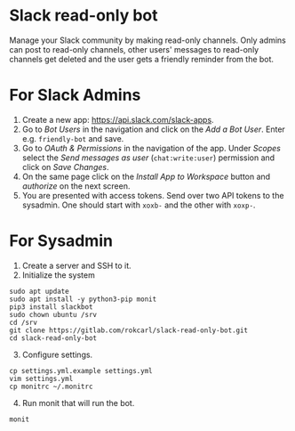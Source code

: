 # Slack read-only bot

Manage your Slack community by making read-only channels. Only admins can post to read-only channels, other users' messages to read-only channels get deleted and the user gets a friendly reminder from the bot.

# For Slack Admins

1. Create a new app: https://api.slack.com/slack-apps.
2. Go to _Bot Users_ in the navigation and click on the _Add a Bot User_. Enter e.g. `friendly-bot` and save.
3. Go to _OAuth & Permissions_ in the navigation of the app. Under _Scopes_ select the _Send messages as user_ (`chat:write:user`) permission and click on _Save Changes_.
4. On the same page click on the _Install App to Workspace_ button and _authorize_ on the next screen.
5. You are presented with access tokens. Send over two API tokens to the sysadmin. One should start with `xoxb-` and the other with `xoxp-`.

# For Sysadmin

1. Create a server and SSH to it.
2. Initialize the system
```
sudo apt update
sudo apt install -y python3-pip monit
pip3 install slackbot
sudo chown ubuntu /srv
cd /srv
git clone https://gitlab.com/rokcarl/slack-read-only-bot.git
cd slack-read-only-bot
```
3. Configure settings.
```
cp settings.yml.example settings.yml
vim settings.yml
cp monitrc ~/.monitrc
```
4. Run monit that will run the bot.
```
monit
```
